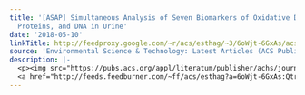 ```yaml
---
title: '[ASAP] Simultaneous Analysis of Seven Biomarkers of Oxidative Damage to Lipids,
  Proteins, and DNA in Urine'
date: '2018-05-10'
linkTitle: http://feedproxy.google.com/~r/acs/esthag/~3/6oWjt-6GxAs/acs.est.8b00883
source: 'Environmental Science & Technology: Latest Articles (ACS Publications)'
description: |-
  <p><img src="https://pubs.acs.org/appl/literatum/publisher/achs/journals/content/esthag/0/esthag.ahead-of-print/acs.est.8b00883/20180510/images/medium/es-2018-00883t_0003.gif" alt="TOC Graphic"/></p><div><cite>Environmental Science & Technology</cite></div><div>DOI: 10.1021/acs.est.8b00883</div><div class="feedflare">
  <a href="http://feeds.feedburner.com/~ff/acs/esthag?a=6oWjt-6GxAs:Qtr9oYkmPK4:yIl2AUoC8zA"><img src="http://feeds.feedburner.com/~ff/acs/esthag?d=yIl2AUoC8zA" border="0"></img></a>
---
```

